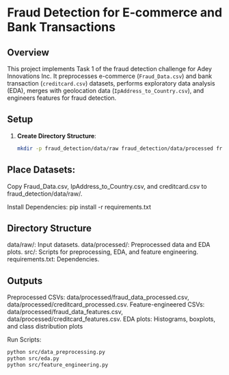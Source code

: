 # Fraud Detection for E-commerce and Bank Transactions

## Overview
This project implements Task 1 of the fraud detection challenge for Adey Innovations Inc. It preprocesses e-commerce (`Fraud_Data.csv`) and bank transaction (`creditcard.csv`) datasets, performs exploratory data analysis (EDA), merges with geolocation data (`IpAddress_to_Country.csv`), and engineers features for fraud detection.


## Setup
1. **Create Directory Structure**:
   ```bash
   mkdir -p fraud_detection/data/raw fraud_detection/data/processed fraud_detection/src fraud_detection/logs


## Place Datasets:
Copy Fraud_Data.csv, IpAddress_to_Country.csv, and creditcard.csv to fraud_detection/data/raw/.


Install Dependencies: pip install -r requirements.txt

## Directory Structure

  data/raw/: Input datasets.
  data/processed/: Preprocessed data and EDA plots.
  src/: Scripts for preprocessing, EDA, and feature engineering.
  requirements.txt: Dependencies.

## Outputs

Preprocessed CSVs: data/processed/fraud_data_processed.csv, data/processed/creditcard_processed.csv.
Feature-engineered CSVs: data/processed/fraud_data_features.csv, data/processed/creditcard_features.csv.
EDA plots: Histograms, boxplots, and class distribution plots  

Run Scripts:
```bash
python src/data_preprocessing.py
python src/eda.py
python src/feature_engineering.py 




